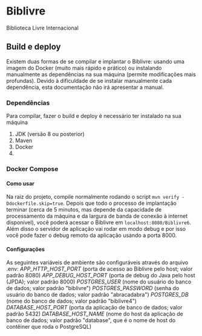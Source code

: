 # Biblivre

Biblioteca Livre Internacional

## Build e deploy

Existem duas formas de se compilar e implantar o Biblivre: usando uma imagem do Docker (muito mais rápido e prático) ou instalando manualmente as dependências na sua máquina (permite modificações mais profundas). Devido à dificuldade de se instalar manualmente cada dependência, esta documentação não irá apresentar a manual.

### Dependências
Para compilar, fazer o build e deploy é necessário ter instalado na sua máquina
1. JDK (versão 8 ou posterior)
1. Maven
1. Docker
1. 


### Docker Compose

#### Como usar

Na raiz do projeto, compile normalmente rodando o script `mvn verify -Ddockerfile.skip=true`.
Depois que todo o processo de implantação terminar (cerca de 5 minutos, mas depende da capacidade de processamento da máquina e da largura de banda de conexão à internet disponível), você poderá acessar o Biblivre em `localhost:8080/Biblivre6`. Além disso o servidor de aplicação vai rodar em modo debug e por isso você pode fazer o debug remoto da aplicação usando a porta 8000.

#### Configurações

As seguintes variáveis de ambiente são configuráveis através do arquivo .env:
*APP_HTTP_HOST_PORT* (porta de acesso ao Biblivre pelo host; valor padrão 8080)
*APP_DEBUG_HOST_PORT* (porta de debug do Java pelo host (JPDA); valor padrão 8000)
*POSTGRES_USER* (nome do usuário do banco de dados; valor padrão "biblivre")
*POSTGRES_PASSWORD* (senha do usuário do banco de dados; valor padrão "abracadabra")
*POSTGRES_DB* (nome do banco de dados; valor padrão "biblivre4")
*DATABASE_HOST_PORT* (porta da aplicação de banco de dados; valor padrão 5432)
*DATABASE_HOST_NAME* (nome do host da aplicação de banco de dados; valor padrão "database", que é o nome de host do contêiner que roda o PostgreSQL)
